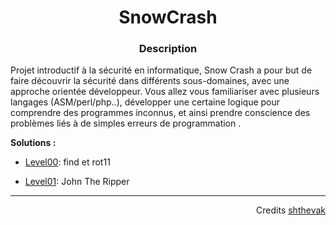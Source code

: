 <h1 align="center">
SnowCrash 
</h1>

<h3 align="center"><b>Description</b></h3>
<p>Projet introductif à la sécurité en informatique, Snow Crash a pour but de faire découvrir la sécurité dans différents sous-domaines, avec une approche orientée développeur. Vous allez vous familiariser avec plusieurs langages (ASM/perl/php..), développer une certaine logique pour comprendre des programmes inconnus, et ainsi prendre conscience des problèmes liés à de simples erreurs de programmation .</p>

<p><b>Solutions : </b></p>

 * [Level00](level00/Ressources/README.md): find et rot11

 * [Level01](level01/Ressources/README.md): John The Ripper

----
<p align="right">
Credits <a href="https://github.com/Drakauf">shthevak</a>
